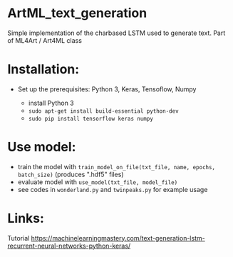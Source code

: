 # ArtML_text_generation
Simple implementation of the charbased LSTM used to generate text. Part of ML4Art / Art4ML class

# Installation:

- Set up the prerequisites: Python 3, Keras, Tensoflow, Numpy

  * install Python 3
  * `sudo apt-get install build-essential python-dev`
  * `sudo pip install tensorflow keras numpy`
 
# Use model:

  * train the model with `train_model_on_file(txt_file, name, epochs, batch_size)` (produces ".hdf5" files)
  * evaluate model with `use_model(txt_file, model_file)`
  * see codes in `wonderland.py` and `twinpeaks.py` for example usage
  

# Links:
Tutorial https://machinelearningmastery.com/text-generation-lstm-recurrent-neural-networks-python-keras/
